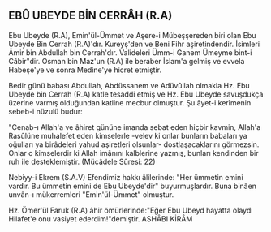 ## EBÛ UBEYDE BİN CERRÂH (R.A)

Ebu Ubeyde (R.A), Emin'ül-Ümmet ve Aşere-i Mübeşşereden biri olan Ebu Ubeyde Bin Cerrah (R.A)'dır. Kureyş'den ve Beni Fihr aşiretindendir. İsimleri Âmir bin Abdullah bin Cerrah'dır. Valideleri Ümm-i Ganem Ümeyme bint-i Câbir"dir. Osman bin Maz'un (R.A) ile beraber İslam'a gelmiş ve evvela Habeşe'ye ve sonra Medine'ye hicret etmiştir.

Bedir günü babası Abdullah, Abdüssanem ve Adüvûllah olmakla Hz. Ebu Ubeyde bin Cerrah (R.A) katle tesaddi etmiş ve Hz. Ebu Ubeyde savuşdukça üze­rine varmış olduğundan katline mecbur olmuştur. Şu âyet-i kerîmenin sebeb-i nüzulü budur:

"Cenab-ı Allah'a ve âhiret gününe imanda sebat eden hiçbir kavmin, Allah'a Rasûlüne muhalefet eden kimse­lerle -velev ki onlar bunların babaları ya oğulları ya birâdeleri yahud aşiretleri olsunlar- dostlaşacaklarını görmezsin. Onlar o kimselerdir ki Allah imânını kalblerine yazmış, bunları kendinden bir ruh ile desteklemiş­tir. (Mücâdele Sûresi: 22)

Nebiyy-i Ekrem (S.A.V) Efendimiz hakkı âlilerinde: "Her ümmetin emini vardır. Bu ümmetin emini de Ebu Ubeyde'dir" buyurmuşlardır. Buna binâen unvân-ı mükerremleri "Emin'ül-Ümmet" olmuştur.

Hz. Ömer'ül Faruk (R.A) âhir ömürlerinde:"Eğer Ebu Ubeyd hayatta olaydı Hilafet'e onu vasiyet ederdim!"demiştir. ASHÂBI KİRÂM
